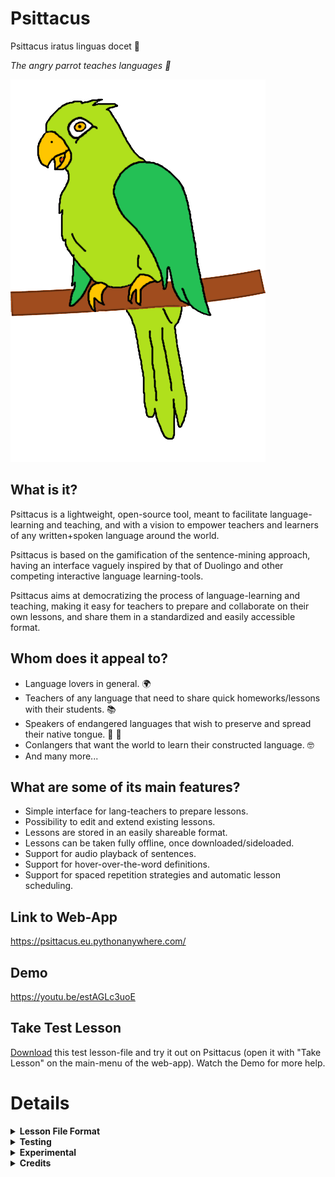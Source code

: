 # Psittacus

<p>Psittacus iratus linguas docet 🦜</p>
<p><em>The angry parrot teaches languages 🦜</em></p>

<img src='./psittacus/app/res/icons/favicon.png' />

## What is it?

Psittacus is a lightweight, open-source tool, meant to facilitate
language-learning and teaching, and with a vision to empower teachers and
learners of any written+spoken language around the world.

Psittacus is based on the gamification of the sentence-mining approach, having
an interface vaguely inspired by that of Duolingo and other competing
interactive language learning-tools.

Psittacus aims at democratizing the process of language-learning and teaching,
making it easy for teachers to prepare and collaborate on their own lessons, and
share them in a standardized and easily accessible format.

## Whom does it appeal to?

- Language lovers in general. 🌍
- Teachers of any language that need to share quick homeworks/lessons with their
  students. 📚
- Speakers of endangered languages that wish to preserve and spread their native
  tongue. 🌱 📼
- Conlangers that want the world to learn their constructed language. 🤓
- And many more...

## What are some of its main features?

- Simple interface for lang-teachers to prepare lessons.
- Possibility to edit and extend existing lessons.
- Lessons are stored in an easily shareable format.
- Lessons can be taken fully offline, once downloaded/sideloaded.
- Support for audio playback of sentences.
- Support for hover-over-the-word definitions.
- Support for spaced repetition strategies and automatic lesson scheduling.

## Link to Web-App

<a href="https://psittacus.eu.pythonanywhere.com/">https://psittacus.eu.pythonanywhere.com/</a>

## Demo

<a href="https://youtu.be/estAGLc3uoE">https://youtu.be/estAGLc3uoE</a>

## Take Test Lesson

<p>
<a href="https://drive.google.com/uc?export=download&id=1XjN370GYhlCX7BPPCr6gNDsXfteMDeLN" title="download lesson file" alt="download lesson file">Download</a>
this test lesson-file and try it out on Psittacus (open it with "Take Lesson" on the main-menu of the web-app). Watch the Demo for more help.
</p>

# Details

<details>
   <summary><strong>Lesson File Format</strong></summary>

# Lesson File Format

A 'lesson' comprises: sentence-pairs, word-definitions and audio-data. Each
single lesson is made up of multiple 'propositions'. Each proposition expresses
an idea in two different languages. The information of a lesson is stored in the
widely-known json format, and can be shared as a simple text file.

## The structure of a lesson-json is the following:

[Lesson](./psittacus/app/src/model/formats/LessonData.ts)

## Metadata looks like this:

[Metadata](./psittacus/app/src/model/formats/Metadata.ts)

## Each proposition has the following structure:

[Proposition](./psittacus/app/src/model/formats/PropositionData.ts)

</details>

<details>
<summary><strong>Testing</strong></summary>

# To build this web-app:

(You have to have yarn or npm installed).

## 1. Clone this repo:

... and open up its directory.

## 2. Install the dependencies:

### yarn:

```
yarn install
```

### npm:

```
npm ci
```

Use **ci** (clean install) instead of `npm i`, to make sure you're building the
project with the exact tested dependencies from `package-lock.json`, and not
overwriting them.

## 3. Build:

```
yarn run build
```

## 4. Run:

Copy and paste the full path of:

```
/psittacus/dist/index.html
```

... to your browser's navigation bar.

## Debugging:

- Use:

```
yarn run dev-build
```

to generate an un-minified developer build (easier to debug).

## Contributing

### Adding a Language

- [Translate the App](./psittacus/app/res/lang_packs/)
- [Have a look at the TODOs](./psittacus/TODO.md)

To propose your change feel free to post a pull request.

</details>

<details>
   <summary><strong>Experimental</strong></summary>

# Automatic Lesson Generator

For more info:

<a href="./palg/README.md"> `./palg/README.md` </a>

</details>

<details>
   <summary><strong>Credits</strong></summary>

# Images/Sounds

- [Icons](./psittacus/app/res/icons/Icons.ts)
- [Sounds](./psittacus/app/res/sounds/Sounds.ts)

</details>
